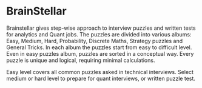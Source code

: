 # BrainStellar
Brainstellar gives step-wise approach to interview puzzles and written tests for analytics and Quant jobs. The puzzles are divided into various albums: Easy, Medium, Hard, Probability, Discrete Maths, Strategy puzzles and General Tricks. In each album the puzzles start from easy to difficult level. Even in easy puzzles album, puzzles are sorted in a conceptual way. Every puzzle is unique and logical, requiring minimal calculations.

Easy level covers all common puzzles asked in technical interviews. Select medium or hard level to prepare for quant interviews, or written puzzle test.
